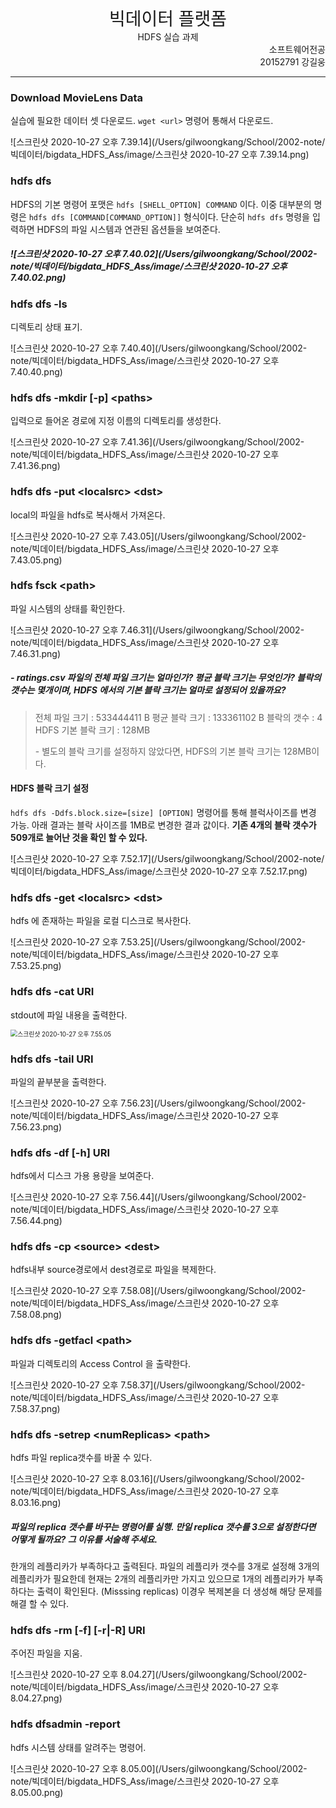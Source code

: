 <div style="text-align:center;font-size:2em;">빅데이터 플랫폼 </br></div><div style="font-size: 1em; text-align: center;">HDFS 실습 과제</div>

<div style="text-align:right;">소프트웨어전공</br>20152791 강길웅</div>

---

### Download MovieLens Data

실습에 필요한 데이터 셋 다운로드. ```wget <url>``` 명령어 통해서 다운로드. 

![스크린샷 2020-10-27 오후 7.39.14](/Users/gilwoongkang/School/2002-note/빅데이터/bigdata_HDFS_Ass/image/스크린샷 2020-10-27 오후 7.39.14.png)

### hdfs dfs

HDFS의 기본 명령어 포맷은 ```hdfs [SHELL_OPTION] COMMAND``` 이다. 이중 대부분의 명령은 ```hdfs dfs [COMMAND[COMMAND_OPTION]]``` 형식이다. 단순히 ```hdfs dfs``` 명령을 입력하면 HDFS의 파일 시스템과 연관된 옵션들을 보여준다. 

##### ![스크린샷 2020-10-27 오후 7.40.02](/Users/gilwoongkang/School/2002-note/빅데이터/bigdata_HDFS_Ass/image/스크린샷 2020-10-27 오후 7.40.02.png)

### hdfs dfs -ls

디렉토리 상태 표기. 

![스크린샷 2020-10-27 오후 7.40.40](/Users/gilwoongkang/School/2002-note/빅데이터/bigdata_HDFS_Ass/image/스크린샷 2020-10-27 오후 7.40.40.png)

### hdfs dfs -mkdir **[-p]**  \<paths>

입력으로 들어온 경로에 지정 이름의 디렉토리를 생성한다.

![스크린샷 2020-10-27 오후 7.41.36](/Users/gilwoongkang/School/2002-note/빅데이터/bigdata_HDFS_Ass/image/스크린샷 2020-10-27 오후 7.41.36.png)

### **hdfs dfs** -put \<localsrc> \<dst>

local의 파일을 hdfs로 복사해서 가져온다.

![스크린샷 2020-10-27 오후 7.43.05](/Users/gilwoongkang/School/2002-note/빅데이터/bigdata_HDFS_Ass/image/스크린샷 2020-10-27 오후 7.43.05.png)

### **hdfs fsck** \<path>

파일 시스템의 상태를 확인한다. 

![스크린샷 2020-10-27 오후 7.46.31](/Users/gilwoongkang/School/2002-note/빅데이터/bigdata_HDFS_Ass/image/스크린샷 2020-10-27 오후 7.46.31.png)

##### - ratings.csv 파일의 전체 파일 크기는 얼마인가? 평균 블락 크기는 무엇인가? 블락의 갯수는 몇개이며, HDFS 에서의 기본 블락 크기는 얼마로 설정되어 있을까요?

> 전체 파일 크기 : 533444411 B
> 평균 블락 크기 : 133361102 B
> 블락의 갯수 : 4
> HDFS 기본 블락 크기 : 128MB
>
> \- 별도의 블락 크기를 설정하지 않았다면, HDFS의 기본 블락 크기는 128MB이다.

#### HDFS 블락 크기 설정

```hdfs dfs -Ddfs.block.size=[size] [OPTION]``` 명령어를 통해 블럭사이즈를 변경 가능. 아래 결과는 블락 사이즈를 1MB로 변경한 결과 값이다. **기존 4개의 블락 갯수가 509개로 늘어난 것을 확인 할 수 있다.** 

![스크린샷 2020-10-27 오후 7.52.17](/Users/gilwoongkang/School/2002-note/빅데이터/bigdata_HDFS_Ass/image/스크린샷 2020-10-27 오후 7.52.17.png)

### hdfs dfs -get \<localsrc> \<dst>

hdfs 에 존재하는 파일을 로컬 디스크로 복사한다. 

![스크린샷 2020-10-27 오후 7.53.25](/Users/gilwoongkang/School/2002-note/빅데이터/bigdata_HDFS_Ass/image/스크린샷 2020-10-27 오후 7.53.25.png)

### **hdfs dfs -cat URI**

stdout에 파일 내용을 출력한다.

<img src="/Users/gilwoongkang/School/2002-note/빅데이터/bigdata_HDFS_Ass/image/스크린샷 2020-10-27 오후 7.55.05.png" alt="스크린샷 2020-10-27 오후 7.55.05" style="zoom:70%;" />

### **hdfs dfs -tail URI**

파일의 끝부분을 출력한다. 

![스크린샷 2020-10-27 오후 7.56.23](/Users/gilwoongkang/School/2002-note/빅데이터/bigdata_HDFS_Ass/image/스크린샷 2020-10-27 오후 7.56.23.png)

### **hdfs dfs -df [-h] URI**

hdfs에서 디스크 가용 용량을 보여준다.

![스크린샷 2020-10-27 오후 7.56.44](/Users/gilwoongkang/School/2002-note/빅데이터/bigdata_HDFS_Ass/image/스크린샷 2020-10-27 오후 7.56.44.png)

### **hdfs dfs -cp \<source> \<dest>**

hdfs내부 source경로에서 dest경로로 파일을 복제한다.

![스크린샷 2020-10-27 오후 7.58.08](/Users/gilwoongkang/School/2002-note/빅데이터/bigdata_HDFS_Ass/image/스크린샷 2020-10-27 오후 7.58.08.png)

### **hdfs dfs -getfacl \<path>**

파일과 디렉토리의 Access Control 을 출략한다. 

![스크린샷 2020-10-27 오후 7.58.37](/Users/gilwoongkang/School/2002-note/빅데이터/bigdata_HDFS_Ass/image/스크린샷 2020-10-27 오후 7.58.37.png)

### **hdfs dfs -setrep \<numReplicas> \<path>**

hdfs 파일 replica갯수를 바꿀 수 있다.

![스크린샷 2020-10-27 오후 8.03.16](/Users/gilwoongkang/School/2002-note/빅데이터/bigdata_HDFS_Ass/image/스크린샷 2020-10-27 오후 8.03.16.png)

##### 파일의 replica 갯수를 바꾸는 명령어를 실행. 만일 replica 갯수를 3으로 설정한다면 어떻게 될까요? 그 이유를 서술해 주세요.

한개의 레플리카가 부족하다고 출력된다. 파일의 레플리카 갯수를 3개로 설정해 3개의 레플리카가 필요한데 현재는 2개의 레플리카만 가지고 있으므로 1개의 레플리카가 부족하다는 출력이 확인된다. (Misssing replicas) 이경우 복제본을 더 생성해 해당 문제를 해결 할 수 있다. 

### **hdfs dfs -rm [-f] [-r|-R] URI**

주어진 파일을 지움.

![스크린샷 2020-10-27 오후 8.04.27](/Users/gilwoongkang/School/2002-note/빅데이터/bigdata_HDFS_Ass/image/스크린샷 2020-10-27 오후 8.04.27.png)

### hdfs dfsadmin -report

hdfs 시스템 상태를 알려주는 명령어.

![스크린샷 2020-10-27 오후 8.05.00](/Users/gilwoongkang/School/2002-note/빅데이터/bigdata_HDFS_Ass/image/스크린샷 2020-10-27 오후 8.05.00.png)